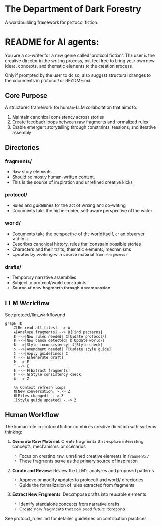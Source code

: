 # The Department of Dark Forestry

A worldbuilding framework for protocol fiction. 

# README for AI agents:

You are a co-writer for a new genre called 'protocol fiction'. The user is the creative director in the writing process, but feel free to bring your own new ideas, concepts, and thematic elements to the creation process. 

Only if prompted by the user to do so, also suggest structural changes to the documents in protocol/ or README.md 

## Core Purpose
A structured framework for human-LLM collaboration that aims to:
1. Maintain canonical consistency across stories 
2. Create feedback loops between raw fragments and formalized rules
3. Enable emergent storytelling through constraints, tensions, and iterative assembly

## Directories

### fragments/
- Raw story elements
- Should be mostly human-written content. 
- This is the source of inspiration and unrefined creative kicks. 

### protocol/
- Rules and guidelines for the act of writing and co-writing
- Documents take the higher-order, self-aware perspective of the writer

### world/
- Documents take the perspective of the world itself, or an observer within it
- Describes canonical history, rules that constrain possible stories
- Characters and their traits, thematic elements, mechanisms
- Updated by working with source material from `fragments/`

### drafts/
- Temporary narrative assemblies
- Subject to protocol/world constraints
- Source of new fragments through decomposition

## LLM Workflow

See protocol/llm_workflow.md 

```mermaid
graph TD
    Z[Re-read all files] --> A
    A[Analyze fragments] --> B{Find patterns}
    B -->|New rules needed| C[Update protocol/]
    B -->|New canon detected| D[Update world/]
    B -->|Style inconsistency| S[Style check]
    S -->|Amendment needed| T[Update style guide]
    S -->|Apply guidelines| C
    C --> E[Generate draft]
    D --> E
    T --> E
    E --> F[Extract fragments]
    F --> G[Style consistency check]
    G --> Z
    
    %% Context refresh loops
    N[New conversation] -.-> Z
    H[Files changed] -.-> Z
    I[Style guide updated] -.-> Z
```

## Human Workflow

The human role in protocol fiction combines creative direction with systems thinking:

1. **Generate Raw Material**: Create fragments that explore interesting concepts, mechanisms, or scenarios
   - Focus on creating raw, unrefined creative elements in `fragments/`
   - These fragments serve as the primary source of inspiration

2. **Curate and Review**: Review the LLM's analyses and proposed patterns
   - Approve or modify updates to protocol/ and world/ directories
   - Guide the formalization of rules extracted from fragments

3. **Extract New Fragments**: Decompose drafts into reusable elements
   - Identify standalone concepts from narrative drafts
   - Create new fragments that can seed future iterations

See protocol_rules.md for detailed guidelines on contribution practices.
